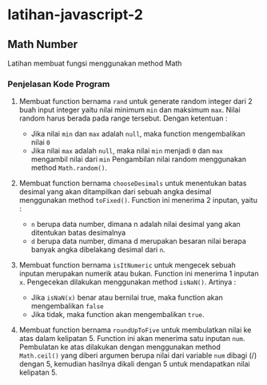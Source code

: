 # latihan-javascript-2

## Math Number
Latihan membuat fungsi menggunakan method Math

### Penjelasan Kode Program

1. Membuat function bernama `rand` untuk generate random integer dari 2 buah input integer yaitu nilai minimum `min` dan maksimum `max`. Nilai random harus berada pada range tersebut.
   Dengan ketentuan :
    - Jika nilai `min` dan `max` adalah `null`, maka function mengembalikan nilai `0`
    - Jika nilai `max` adalah `null`, maka nilai `min` menjadi `0` dan `max` mengambil nilai dari `min`
   Pengambilan nilai random menggunakan method `Math.random()`.
   
2. Membuat function bernama `chooseDesimals` untuk menentukan batas desimal yang akan ditampilkan dari sebuah angka desimal menggunakan method `toFixed()`. Function ini menerima 2 inputan, yaitu :
    - `n` berupa data number, dimana n adalah nilai desimal yang akan ditentukan batas desimalnya
    - `d` berupa data number, dimana d merupakan besaran nilai berapa banyak angka dibelakang desimal dari `n`.
    
3. Membuat function bernama `isItNumeric` untuk mengecek sebuah inputan merupakan numerik atau bukan. Function ini menerima 1 inputan `x`. Pengecekan dilakukan menggunakan method `isNaN()`.
   Artinya :
     - Jika `isNaN(x)` benar atau bernilai true, maka function akan mengembalikan `false`
     - Jika tidak, maka function akan mengembalikan `true`.

4. Membuat function bernama `roundUpToFive` untuk membulatkan nilai ke atas dalam kelipatan 5. Function ini akan menerima satu inputan `num`. Pembulatan ke atas dilakukan dengan 
   menggunakan method `Math.ceil()` yang diberi argumen berupa nilai dari variable `num` dibagi (/) dengan 5, kemudian hasilnya dikali dengan 5 untuk mendapatkan nilai kelipatan 5.
